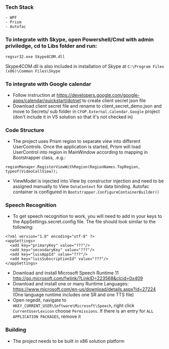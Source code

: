 ### Tech Stack
```
- WPF
- Prism
- Autofac
```

### To integrate with Skype, open Powershell/Cmd with admin priviledge, cd to Libs folder and run:
```
regsvr32.exe Skype4COM.dll
```

Skype4COM.dll is also included in installation of Skype at `C:\Program Files (x86)\Common Files\Skype`

### To integrate with Google calendar

- Follow instruction at https://developers.google.com/google-apps/calendar/quickstart/dotnet to create client secret json file
- Download client secret file and rename to client_secret_demo.json and move to Secrets/ sub folder in `CFOP.External.Calendar.Google` project (don't include it in VS solution so that it's not checked in)

### Code Structure

- The project uses Prism region to separate view into different UserControls. Once the application is started, Prism will load UserControl into region in MainWindow according to mapping in Bootstrapper class, .e.g.:
```
regionManager.RegisterViewWithRegion(RegionNames.TopRegion, typeof(VideoCallView));
```

- ViewModel is injected into View by constructor injection and need to be assigned manually to View `DataContext` for data binding. Autofac container is configured in `Bootstrapper.ConfigureContainerBuilder()`

### Speech Recognition

- To get speech recognition to work, you will need to add in your keys to the AppSettings.secret.config file.  The file should look similar to the following:
```
<?xml version="1.0" encoding="utf-8" ?>
<appSettings>
  <add key="primaryKey" value="???"/>
  <add key="secondaryKey" value="???"/>
  <add key="luisAppId" value="???"/>
  <add key="luisSubscriptionId" value="???"/>
</appSettings>
```

- Download and install Microsoft Speech Runtime 11 http://go.microsoft.com/fwlink/?LinkID=223568&clcid=0x409
- Download and install one or many Runtime Languages: https://www.microsoft.com/en-us/download/details.aspx?id=27224
    (One language runtime includes one SR and one TTS file)
- Open regedit, navigate to `HKEY_CURRENT_USER\Software\Microsoft\Speech`, right click `CurrentUserLexicon` choose `Permissions`. If there is an entry for `ALL APPLICATION PACKAGES`, remove it

### Building

- The project needs to be built in x86 solution platform